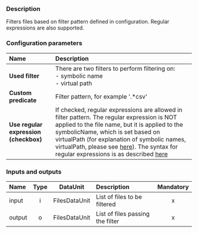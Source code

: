 ### Description

Filters files based on filter pattern defined in configuration. Regular expressions are also supported.

### Configuration parameters

| Name | Description |
|:----|:----|
|**Used filter** | There are two filters to perform filtering on: <br> - symbolic name <br> - virtual path |
|**Custom predicate** | Filter pattern, for example '.*csv' |
|**Use regular expression (checkbox)** | If checked, regular expressions are allowed in filter pattern. The regular expression is NOT applied to the file name, but it is applied to the symbolicName, which is set based on virtualPath (for explanation of symbolic names, virtualPath, please see [here](https://grips.semantic-web.at/display/UDDOC/Basic+Concepts+for+DPU+developers)). The syntax for regular expressions is as described [here](http://www.w3.org/TR/xpath-functions/#regex-syntax) |

### Inputs and outputs

|Name |Type | DataUnit | Description | Mandatory |
|:--------|:------:|:------:|:-------------|:---------------------:|
|input  |i| FilesDataUnit | List of files to be filtered |x|
|output |o| FilesDataUnit | List of files passing the filter |x|
